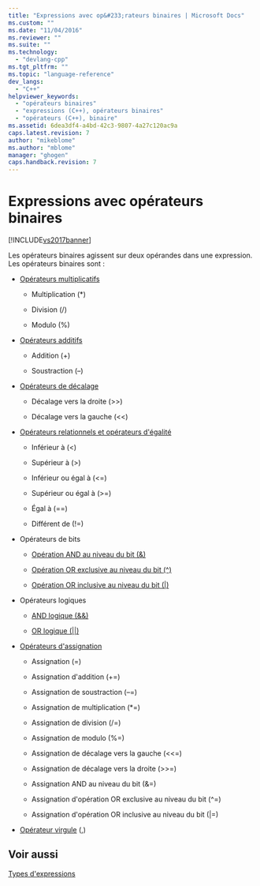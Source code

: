 ```yaml
---
title: "Expressions avec op&#233;rateurs binaires | Microsoft Docs"
ms.custom: ""
ms.date: "11/04/2016"
ms.reviewer: ""
ms.suite: ""
ms.technology: 
  - "devlang-cpp"
ms.tgt_pltfrm: ""
ms.topic: "language-reference"
dev_langs: 
  - "C++"
helpviewer_keywords: 
  - "opérateurs binaires"
  - "expressions (C++), opérateurs binaires"
  - "opérateurs (C++), binaire"
ms.assetid: 6dea3df4-a4bd-42c3-9807-4a27c120ac9a
caps.latest.revision: 7
author: "mikeblome"
ms.author: "mblome"
manager: "ghogen"
caps.handback.revision: 7
---
```

# Expressions avec op&#233;rateurs binaires
[!INCLUDE[vs2017banner](../assembler/inline/includes/vs2017banner.md)]

Les opérateurs binaires agissent sur deux opérandes dans une expression.  Les opérateurs binaires sont :  
  
-   [Opérateurs multiplicatifs](../cpp/multiplicative-operators-and-the-modulus-operator.md)  
  
    -   Multiplication \(\*\)  
  
    -   Division \(\/\)  
  
    -   Modulo \(%\)  
  
-   [Opérateurs additifs](../cpp/additive-operators-plus-and.md)  
  
    -   Addition \(\+\)  
  
    -   Soustraction \(–\)  
  
-   [Opérateurs de décalage](../cpp/left-shift-and-right-shift-operators-input-and-output.md)  
  
    -   Décalage vers la droite \(\>\>\)  
  
    -   Décalage vers la gauche \(\<\<\)  
  
-   [Opérateurs relationnels et opérateurs d'égalité](../cpp/relational-operators-equal-and-equal.md)  
  
    -   Inférieur à \(\<\)  
  
    -   Supérieur à \(\>\)  
  
    -   Inférieur ou égal à \(\<\=\)  
  
    -   Supérieur ou égal à \(\>\=\)  
  
    -   Égal à \(\=\=\)  
  
    -   Différent de \(\!\=\)  
  
-   Opérateurs de bits  
  
    -   [Opération AND au niveau du bit \(&\)](../cpp/bitwise-and-operator-amp.md)  
  
    -   [Opération OR exclusive au niveau du bit \(^\)](../cpp/bitwise-exclusive-or-operator-hat.md)  
  
    -   [Opération OR inclusive au niveau du bit \(&#124;\)](../cpp/bitwise-inclusive-or-operator-pipe.md)  
  
-   Opérateurs logiques  
  
    -   [AND logique \(&&\)](../cpp/logical-and-operator-amp-amp.md)  
  
    -   [OR logique \(&#124;&#124;\)](../cpp/logical-or-operator-pipe-pipe.md)  
  
-   [Opérateurs d'assignation](../cpp/assignment-operators.md)  
  
    -   Assignation \(\=\)  
  
    -   Assignation d'addition \(\+\=\)  
  
    -   Assignation de soustraction \(–\=\)  
  
    -   Assignation de multiplication \(\*\=\)  
  
    -   Assignation de division \(\/\=\)  
  
    -   Assignation de modulo \(%\=\)  
  
    -   Assignation de décalage vers la gauche \(\<\<\=\)  
  
    -   Assignation de décalage vers la droite \(\>\>\=\)  
  
    -   Assignation AND au niveau du bit \(&\=\)  
  
    -   Assignation d'opération OR exclusive au niveau du bit \(^\=\)  
  
    -   Assignation d'opération OR inclusive au niveau du bit \(&#124;\=\)  
  
-   [Opérateur virgule](../cpp/comma-operator.md) \(,\)  
  
## Voir aussi  
 [Types d'expressions](../cpp/types-of-expressions.md)